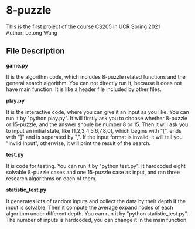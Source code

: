 # 8-puzzle

This is the first project of the course CS205 in UCR Spring 2021 \
Author: Letong Wang

## File Description
**game.py**

It is the algorithm code, which includes 8-puzzle related functions and the general search algorithm. You can not directly run it, because it does not have main function.  It is like a header file included by other files.


**play.py**

It is the interactive code, where you can give it an input as you like. You can run it by "python play.py". It will firstly ask you to choose whether 8-puzzle or 15-puzzle, and the answer shoule be number 8 or 15.
Then it will ask you to input an initial state, like [1,2,3,4,5,6,7,8,0], which begins with "[", ends with "]" and is seperated by ",". 
If the input format is invalid, it will tell you "Invlid Input", otherwise, it will print the result of the search.

**test.py**

It is code for testing. You can run it by "python test.py". It hardcoded eight solvable 8-puzzle cases and one 15-puzzle case as input, and ran three research algorithms on each of them. 

**statistic_test.py**

It generates lots of random inputs and collect the data by their depth if the input is solvable. Then it compute the average expand nodes of each algorithm under different depth. You can run it by "python statistic_test.py". The number of inputs is hardcoded, you can change it in the main function.
